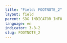 ```yaml
---
title: "Field: FOOTNOTE_2"
layout: field
parent: SDG_INDICATOR_INFO
language: en
indicator: 3-8-2
slug: FOOTNOTE_2
---
```

[^2]: Agenda item 3(l) available at https://unstats.un.org/unsd/statcom/49th-session/documents/; http://unstats.un.org/unsd/cr/registry/regcs.asp?Cl=5&Lg=1&Co=06.1